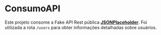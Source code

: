 # ConsumoAPI
Este projeto consome a Fake API Rest pública [**JSONPlaceholder**](https://jsonplaceholder.typicode.com/). Foi utilizada a rota `/users` para obter informações detalhadas sobre usuários.

